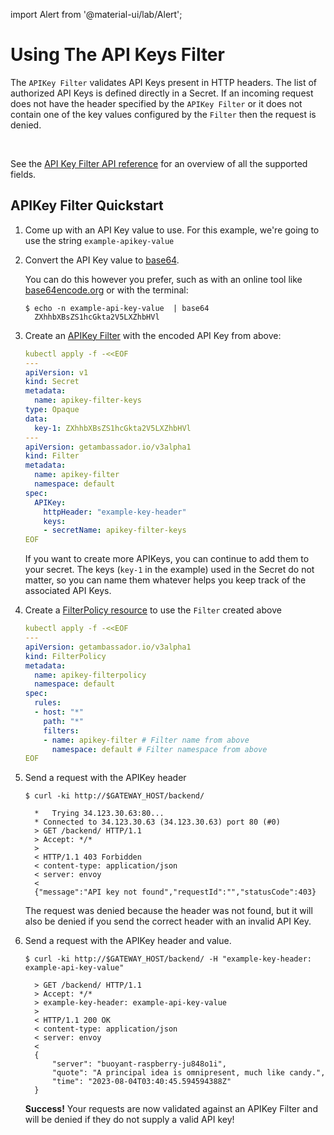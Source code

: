 import Alert from '@material-ui/lab/Alert';

# Using The API Keys Filter

The `APIKey Filter` validates API Keys present in HTTP headers. The list of authorized API Keys is defined directly in a Secret.
If an incoming request does not have the header specified by the `APIKey Filter` or it does not contain one of the key values
configured by the `Filter` then the request is denied.

<br />

See the [API Key Filter API reference][] for an overview of all the supported fields.

## APIKey Filter Quickstart

1. Come up with an API Key value to use. For this example, we're going to use the string `example-apikey-value`

2. Convert the API Key value to [base64][].

   You can do this however you prefer, such as with an online tool like [base64encode.org][] or with the terminal:

   ```console
   $ echo -n example-api-key-value  | base64
     ZXhhbXBsZS1hcGkta2V5LXZhbHVl
   ```

3. Create an [APIKey Filter][] with the encoded API Key from above:

   ```yaml
   kubectl apply -f -<<EOF
   ---
   apiVersion: v1
   kind: Secret
   metadata:
     name: apikey-filter-keys
   type: Opaque
   data:
     key-1: ZXhhbXBsZS1hcGkta2V5LXZhbHVl
   ---
   apiVersion: getambassador.io/v3alpha1
   kind: Filter
   metadata:
     name: apikey-filter
     namespace: default
   spec:
     APIKey:
       httpHeader: "example-key-header"
       keys:
       - secretName: apikey-filter-keys
   EOF
   ```

   <Alert severity="info">
   If you want to create more APIKeys, you can continue to add them to your secret. The keys (<code>key-1</code> in the example) used in the Secret do not matter, so you can name them whatever helps you keep track of the associated API Keys.
   </Alert>

4. Create a [FilterPolicy resource][] to use the `Filter` created above

   ```yaml
   kubectl apply -f -<<EOF
   ---
   apiVersion: getambassador.io/v3alpha1
   kind: FilterPolicy
   metadata:
     name: apikey-filterpolicy
     namespace: default
   spec:
     rules:
     - host: "*"
       path: "*"
       filters:
       - name: apikey-filter # Filter name from above
         namespace: default # Filter namespace from above
   EOF
   ```

5. Send a request with the APIKey header

   ```console
   $ curl -ki http://$GATEWAY_HOST/backend/

     *   Trying 34.123.30.63:80...
     * Connected to 34.123.30.63 (34.123.30.63) port 80 (#0)
     > GET /backend/ HTTP/1.1
     > Accept: */*
     >
     < HTTP/1.1 403 Forbidden
     < content-type: application/json
     < server: envoy
     <
     {"message":"API key not found","requestId":"","statusCode":403}
   ```

   <Alert severity="info">
   The request was denied because the header was not found, but it will also be denied if you send the correct header with an invalid API Key.
   </Alert>

6. Send a request with the APIKey header and value.

   ```console
   $ curl -ki http://$GATEWAY_HOST/backend/ -H "example-key-header: example-api-key-value"

     > GET /backend/ HTTP/1.1
     > Accept: */*
     > example-key-header: example-api-key-value
     >
     < HTTP/1.1 200 OK
     < content-type: application/json
     < server: envoy
     <
     {
         "server": "buoyant-raspberry-ju848o1i",
         "quote": "A principal idea is omnipresent, much like candy.",
         "time": "2023-08-04T03:40:45.594594388Z"
     }
   ```

   <Alert severity="success">
     <b>Success!</b> Your requests are now validated against an APIKey Filter and will be denied if they do not supply a valid API key!
   </Alert>

[API Key Filter API reference]: ../../../../custom-resources/getambassador/v3alpha1/filter-apikey
[APIKey Filter]: ../../../../custom-resources/getambassador/v3alpha1/filter-apikey
[FilterPolicy resource]: ../../../../custom-resources/getambassador/v3alpha1/filterpolicy
[base64encode.org]: https://www.base64encode.org/
[base64]: https://en.wikipedia.org/wiki/Base64
